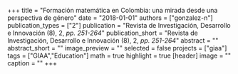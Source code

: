 +++
title = "Formación matemática en Colombia: una mirada desde una perspectiva de género"
date = "2018-01-01"
authors = ["gonzalez-n"]
publication_types = ["2"]
publication = "Revista de Investigación, Desarrollo e Innovación (8), 2, _pp. 251-264_"
publication_short = "Revista de Investigación, Desarrollo e Innovación (8), 2, _pp. 251-264_"
abstract = ""
abstract_short = ""
image_preview = ""
selected = false
projects = ["giaa"]
tags = ["GIAA","Education"]
math = true
highlight = true
[header]
image = ""
caption = ""
+++
